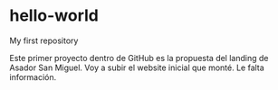 # hello-world
My first repository

Este primer proyecto dentro de GitHub es la propuesta del landing de Asador San Miguel. Voy a subir el website inicial que monté.
Le falta información.

